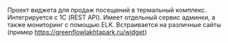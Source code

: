 Проект виджета для продаж посещений в термальный комплекс.
Интегрируется с 1С (REST API). Имеет отдельный сервис админки, а также мониторинг с помощью ELK.
Встраивается на различные сайты (пример https://greenflowlakhtapark.ru/widget)